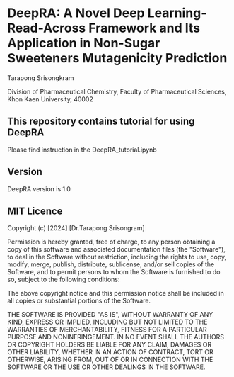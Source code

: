 # DeepRA: A Novel Deep Learning-Read-Across Framework and Its Application in Non-Sugar Sweeteners Mutagenicity Prediction
Tarapong Srisongkram

Division of Pharmaceutical Chemistry, Faculty of Pharmaceutical Sciences, Khon Kaen University, 40002 

## This repository contains tutorial for using DeepRA

Please find instruction in the DeepRA_tutorial.ipynb

## Version
DeepRA version is 1.0

## MIT Licence

Copyright (c) [2024] [Dr.Tarapong Srisongram]

Permission is hereby granted, free of charge, to any person obtaining a copy
of this software and associated documentation files (the "Software"), to deal
in the Software without restriction, including the rights to use, copy, modify,
merge, publish, distribute, sublicense, and/or sell copies of the Software,
and to permit persons to whom the Software is furnished to do so, subject to
the following conditions:

The above copyright notice and this permission notice shall be included in
all copies or substantial portions of the Software.

THE SOFTWARE IS PROVIDED "AS IS", WITHOUT WARRANTY OF ANY KIND, EXPRESS OR
IMPLIED, INCLUDING BUT NOT LIMITED TO THE WARRANTIES OF MERCHANTABILITY,
FITNESS FOR A PARTICULAR PURPOSE AND NONINFRINGEMENT. IN NO EVENT SHALL THE
AUTHORS OR COPYRIGHT HOLDERS BE LIABLE FOR ANY CLAIM, DAMAGES OR OTHER
LIABILITY, WHETHER IN AN ACTION OF CONTRACT, TORT OR OTHERWISE, ARISING FROM,
OUT OF OR IN CONNECTION WITH THE SOFTWARE OR THE USE OR OTHER DEALINGS IN THE
SOFTWARE.